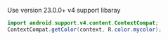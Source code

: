 Use version 23.0.0+ v4 support libaray

```java
import android.support.v4.content.ContextCompat;
ContextCompat.getColor(context, R.color.mycolor);
```
